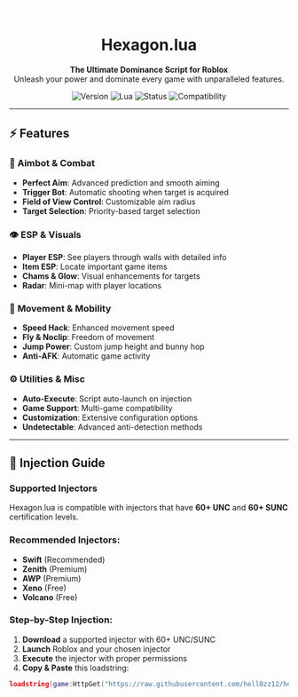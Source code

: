 <h1 align="center">
  <img src="https://img.icons8.com/ios-filled/50/FFFFFF/hexagon.png" width="50" height="50" style="filter: brightness(0) invert(1);"/>
  <br/>
  Hexagon.lua
</h1>

<p align="center">
  <strong>The Ultimate Dominance Script for Roblox</strong>
  <br />
  Unleash your power and dominate every game with unparalleled features.
</p>

<p align="center">
  <img src="https://img.shields.io/badge/Version-2.0.0-brightgreen.svg" alt="Version">
  <img src="https://img.shields.io/badge/Lua-100%25-blue.svg" alt="Lua">
  <img src="https://img.shields.io/badge/Status-Active-success.svg" alt="Status">
  <img src="https://img.shields.io/badge/Compatibility-60%2BUNC%20%7C%2060%2BSUNC-important.svg" alt="Compatibility">
</p>

---

## ⚡ Features

### 🎯 **Aimbot & Combat**
- **Perfect Aim**: Advanced prediction and smooth aiming
- **Trigger Bot**: Automatic shooting when target is acquired
- **Field of View Control**: Customizable aim radius
- **Target Selection**: Priority-based target selection

### 👁 **ESP & Visuals**
- **Player ESP**: See players through walls with detailed info
- **Item ESP**: Locate important game items
- **Chams & Glow**: Visual enhancements for targets
- **Radar**: Mini-map with player locations

### 🏃 **Movement & Mobility**
- **Speed Hack**: Enhanced movement speed
- **Fly & Noclip**: Freedom of movement
- **Jump Power**: Custom jump height and bunny hop
- **Anti-AFK**: Automatic game activity

### ⚙ **Utilities & Misc**
- **Auto-Execute**: Script auto-launch on injection
- **Game Support**: Multi-game compatibility
- **Customization**: Extensive configuration options
- **Undetectable**: Advanced anti-detection methods

---

## 🚀 Injection Guide

### **Supported Injectors**
Hexagon.lua is compatible with injectors that have **60+ UNC** and **60+ SUNC** certification levels.

### **Recommended Injectors:**
- **Swift** (Recommended)
- **Zenith** (Premium)
- **AWP** (Premium)
- **Xeno** (Free)
- **Volcano** (Free)

### **Step-by-Step Injection:**
1. **Download** a supported injector with 60+ UNC/SUNC
2. **Launch** Roblox and your chosen injector
3. **Execute** the injector with proper permissions
4. **Copy & Paste** this loadstring:
```lua
loadstring(game:HttpGet("https://raw.githubusercontent.com/hell0zz12/hexagon-roblox/refs/heads/main/Hexagon.lua"))()
